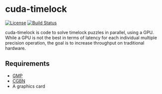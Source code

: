 # cuda-timelock
[![License](http://img.shields.io/badge/License-MIT-brightgreen.svg)](./LICENSE)
[![Build Status](http://spice.dancline.net:8080/job/cuda-timelock/job/master/badge/icon)](http://spice.dancline.net:8080/job/cuda-timelock/job/master/)

cuda-timelock is code to solve timelock puzzles in parallel, using a GPU.
While a GPU is not the best in terms of latency for each individual multiple precision operation, the goal is to increase throughput on traditional hardware.

## Requirements
 * [GMP](https://gmplib.org)
 * [CGBN](https://github.com/NVlabs/CGBN)
 * A graphics card
